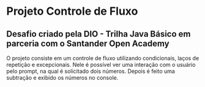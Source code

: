 # Projeto Controle de Fluxo

## Desafio criado pela DIO - Trilha Java Básico em parceria com o Santander Open Academy

O projeto consiste em um controle de fluxo utilizando condicionais, laços de repetição e excepcionais. 
Nele é possível ver uma interação com o usuário pelo prompt, na qual é solicitado dois números. Depois é feito uma subtração e exibido os números no console.